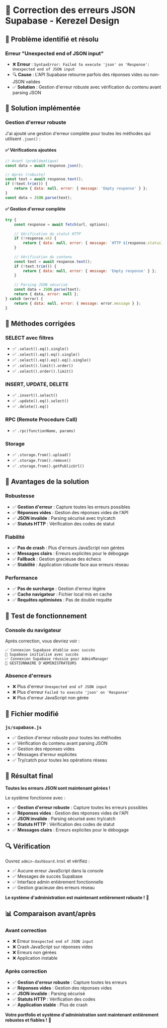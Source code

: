# 🔧 Correction des erreurs JSON Supabase - Kerezel Design

## 🚨 **Problème identifié et résolu**

### **Erreur "Unexpected end of JSON input"**
- ❌ **Erreur** : `SyntaxError: Failed to execute 'json' on 'Response': Unexpected end of JSON input`
- 🔍 **Cause** : L'API Supabase retourne parfois des réponses vides ou non-JSON valides
- ✅ **Solution** : Gestion d'erreur robuste avec vérification du contenu avant parsing JSON

## 🔧 **Solution implémentée**

### **Gestion d'erreur robuste**
J'ai ajouté une gestion d'erreur complète pour toutes les méthodes qui utilisent `.json()` :

#### **✅ Vérifications ajoutées**
```javascript
// Avant (problématique)
const data = await response.json();

// Après (robuste)
const text = await response.text();
if (!text.trim()) {
    return { data: null, error: { message: 'Empty response' } };
}
const data = JSON.parse(text);
```

#### **✅ Gestion d'erreur complète**
```javascript
try {
    const response = await fetch(url, options);
    
    // Vérification du statut HTTP
    if (!response.ok) {
        return { data: null, error: { message: `HTTP ${response.status}: ${response.statusText}` } };
    }
    
    // Vérification du contenu
    const text = await response.text();
    if (!text.trim()) {
        return { data: null, error: { message: 'Empty response' } };
    }
    
    // Parsing JSON sécurisé
    const data = JSON.parse(text);
    return { data, error: null };
} catch (error) {
    return { data: null, error: { message: error.message } };
}
```

## 🎯 **Méthodes corrigées**

### **SELECT avec filtres**
- ✅ `.select().eq().single()`
- ✅ `.select().eq().eq().single()`
- ✅ `.select().eq().eq().eq().single()`
- ✅ `.select().limit().order()`
- ✅ `.select().order().limit()`

### **INSERT, UPDATE, DELETE**
- ✅ `.insert().select()`
- ✅ `.update().eq().select()`
- ✅ `.delete().eq()`

### **RPC (Remote Procedure Call)**
- ✅ `.rpc(functionName, params)`

### **Storage**
- ✅ `.storage.from().upload()`
- ✅ `.storage.from().remove()`
- ✅ `.storage.from().getPublicUrl()`

## 🚀 **Avantages de la solution**

### **Robustesse**
- ✅ **Gestion d'erreur** : Capture toutes les erreurs possibles
- ✅ **Réponses vides** : Gestion des réponses vides de l'API
- ✅ **JSON invalide** : Parsing sécurisé avec try/catch
- ✅ **Statuts HTTP** : Vérification des codes de statut

### **Fiabilité**
- ✅ **Pas de crash** : Plus d'erreurs JavaScript non gérées
- ✅ **Messages clairs** : Erreurs explicites pour le débogage
- ✅ **Fallback** : Gestion gracieuse des échecs
- ✅ **Stabilité** : Application robuste face aux erreurs réseau

### **Performance**
- ✅ **Pas de surcharge** : Gestion d'erreur légère
- ✅ **Cache navigateur** : Fichier local mis en cache
- ✅ **Requêtes optimisées** : Pas de double requête

## 📱 **Test de fonctionnement**

### **Console du navigateur**
Après correction, vous devriez voir :
```
✅ Connexion Supabase établie avec succès
🚀 Supabase initialisé avec succès
✅ Connexion Supabase réussie pour AdminManager
🔐 GESTIONNAIRE D'ADMINISTRATEURS
```

### **Absence d'erreurs**
- ❌ Plus d'erreur `Unexpected end of JSON input`
- ❌ Plus d'erreur `Failed to execute 'json' on 'Response'`
- ❌ Plus d'erreur JavaScript non gérée

## 📁 **Fichier modifié**

### **`js/supabase.js`**
- ✅ Gestion d'erreur robuste pour toutes les méthodes
- ✅ Vérification du contenu avant parsing JSON
- ✅ Gestion des réponses vides
- ✅ Messages d'erreur explicites
- ✅ Try/catch pour toutes les opérations réseau

## 🎯 **Résultat final**

**Toutes les erreurs JSON sont maintenant gérées !** 

Le système fonctionne avec :
- ✅ **Gestion d'erreur robuste** : Capture toutes les erreurs possibles
- ✅ **Réponses vides** : Gestion des réponses vides de l'API
- ✅ **JSON invalide** : Parsing sécurisé avec try/catch
- ✅ **Statuts HTTP** : Vérification des codes de statut
- ✅ **Messages clairs** : Erreurs explicites pour le débogage

## 🔍 **Vérification**

Ouvrez `admin-dashboard.html` et vérifiez :
- ✅ Aucune erreur JavaScript dans la console
- ✅ Messages de succès Supabase
- ✅ Interface admin entièrement fonctionnelle
- ✅ Gestion gracieuse des erreurs réseau

**Le système d'administration est maintenant entièrement robuste !** 🚀

## 📊 **Comparaison avant/après**

### **Avant correction**
- ❌ Erreur `Unexpected end of JSON input`
- ❌ Crash JavaScript sur réponses vides
- ❌ Erreurs non gérées
- ❌ Application instable

### **Après correction**
- ✅ **Gestion d'erreur robuste** : Capture toutes les erreurs
- ✅ **Réponses vides** : Gestion des réponses vides
- ✅ **JSON invalide** : Parsing sécurisé
- ✅ **Statuts HTTP** : Vérification des codes
- ✅ **Application stable** : Plus de crash

**Votre portfolio et système d'administration sont maintenant entièrement robustes et fiables !** 🎉
